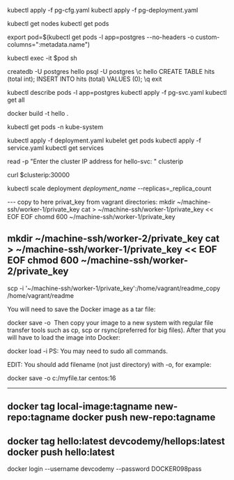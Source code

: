 kubectl apply -f pg-cfg.yaml
kubectl apply -f pg-deployment.yaml

kubectl get nodes
kubectl get pods

<!-- get podname and save to variable pod $ -->
export pod=$(kubectl get pods -l app=postgres --no-headers -o custom-columns=":metadata.name")
<!-- go to inside pod $ -->
kubectl exec -it $pod sh
<!-- inside pod create db and table -->
createdb -U postgres hello
psql -U postgres
\c hello 
CREATE TABLE hits (total int);
INSERT INTO hits (total) VALUES (0);
\q
exit
<!-- # -->
kubectl describe pods -l app=postgres
kubectl apply -f pg-svc.yaml
kubectl get all
<!-- build the docker image -->
docker build -t hello .
<!-- if we hame error: unknown flag from
do this:
Remove --chown from the COPY line in the Dockerfile and use it under RUN flag
 -->
kubectl get pods -n kube-system
<!-- # -->
kubectl apply -f deployment.yaml
kubelet get pods
kubectl apply -f service.yaml
kubectl get services
<!--  -->
read -p "Enter the cluster IP address for hello-svc: " clusterip
<!--  -->
curl $clusterip:30000
<!--  -->
kubectl scale deployment _deployment_name_ --replicas=_replica_count
<!-- end. -->

--- copy to here privat_key from vagrant directories:
mkdir ~/machine-ssh/worker-1/private_key
cat > ~/machine-ssh/worker-1/private_key << EOF
EOF
chomd 600 ~/machine-ssh/worker-1/private_key

mkdir ~/machine-ssh/worker-2/private_key
cat > ~/machine-ssh/worker-1/private_key << EOF
EOF
chmod 600 ~/machine-ssh/worker-2/private_key
---
scp -i '~/machine-ssh/worker-1/private_key':/home/vagrant/readme_copy /home/vagrant/readme

You will need to save the Docker image as a tar file:

docker save -o <path for generated tar file> <image name>
Then copy your image to a new system with regular file transfer tools such as cp, scp or rsync(preferred for big files). After that you will have to load the image into Docker:

docker load -i <path to image tar file>
PS: You may need to sudo all commands.

EDIT: You should add filename (not just directory) with -o, for example:

docker save -o c:/myfile.tar centos:16

---
docker tag local-image:tagname new-repo:tagname
docker push new-repo:tagname
---
docker tag hello:latest devcodemy/hellops:latest
docker push hello:latest
---
<!-- docker login https://hub.docker.com/ -->
docker login --username devcodemy --password DOCKER098pass